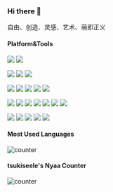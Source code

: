 ### Hi there 👋

自由、创造、灵感、艺术、萌即正义

#### Platform&Tools
[![](https://img.shields.io/badge/OS-Windows%2011-2376bc?style=flat-square&logo=windows&logoColor=white)](https://www.microsoft.com/windows/get-windows-11)
[![](https://img.shields.io/badge/OS-Manjaro%20KDE-3E883C?style=flat-square&logo=manjaro&logoColor=white)](https://manjaro.org/)

[![](https://img.shields.io/badge/-Visual%20Studio%20Code-007ACC?style=flat-square&logo=visual-studio-code&logoColor=white)](https://code.visualstudio.com/)
[![](https://img.shields.io/badge/-IntelliJ%20IDEA-black?style=flat-square&logo=intellijidea&logoColor=white)](https://www.jetbrains.com/idea/)
[![](https://img.shields.io/badge/-Android%20Studio%20-3DDC84?style=flat-square&logo=android-studio&logoColor=white)](https://developer.android.com/studio)

[![](https://img.shields.io/badge/-Kotlin-7F52FF?style=flat-square&logo=kotlin&logoColor=white)](https://kotlinlang.org/)
[![](https://img.shields.io/badge/-Java-007396?style=flat-square&logo=openjdk&logoColor=white)](https://openjdk.java.net/)
[![](https://img.shields.io/badge/-TypeScript-3178C6?style=flat-square&logo=typescript&logoColor=white)](https://www.typescriptlang.org/)
[![](https://img.shields.io/badge/-JavaScript-F7DF1E?style=flat-square&logo=javascript&logoColor=white)](https://www.ecma-international.org/)
[![](https://img.shields.io/badge/-Dart-0175C2?style=flat-square&logo=dart&logoColor=white)](https://dart.dev/)

[![](https://img.shields.io/badge/-Node.js-43853d?style=flat-square&logo=node.js&logoColor=ffffff)](https://nodejs.org/)
[![](https://img.shields.io/badge/-Vue.js-4FC08D?style=flat-square&logo=vue.js&logoColor=white)](https://vuejs.org/)
[![](https://img.shields.io/badge/-Nuxt.js-00DC82?style=flat-square&logo=nuxt.js&logoColor=white)](https://nuxtjs.org/)
[![](https://img.shields.io/badge/-Electron-47848F?style=flat-square&logo=electron&logoColor=ffffff)](https://www.electronjs.org/)
[![](https://img.shields.io/badge/-Spring-6DB33F?style=flat-square&logo=spring&logoColor=white)](https://spring.io/)
[![](https://img.shields.io/badge/-AndroidSDK-3DDC84?style=flat-square&logo=android&logoColor=white)](https://developer.android.com/)
[![](https://img.shields.io/badge/-Flutter-02569B?style=flat-square&logo=flutter&logoColor=white)](https://flutter.dev/)

[![](https://img.shields.io/badge/-MariaDB-003545?style=flat-square&logo=mariadb&logoColor=white)](https://www.mariadb.com/)
[![](https://img.shields.io/badge/-SQLite-003B57?style=flat-square&logo=sqlite&logoColor=white)](https://www.sqlite.com/)
[![](https://img.shields.io/badge/-NGINX-009639?style=flat-square&logo=nginx&logoColor=white)](https://nginx.org/)
[![](https://img.shields.io/badge/-Shell-FCC624?style=flat-square&logo=linux&logoColor=white)](https://www.sqlite.com/)
[![](https://img.shields.io/badge/-Git-f05032?style=flat-square&logo=git&logoColor=white)](https://git-scm.com/)
#### Most Used Languages
![counter](https://github-readme-stats.vercel.app/api/top-langs/?username=tsukiseele&theme=vue&layout=compact&langs_count=6&hide_title=true)
<!--- #### Github Stats --->
<!--- ![counter](https://github-readme-stats.vercel.app/api?username=tsukiseele&theme=vue&show_icons=true&include_all_commits=true&hide_title=true) --->

#### tsukiseele's Nyaa Counter
![counter](https://count.getloli.com/get/@tsukiseele?theme=rule34)

